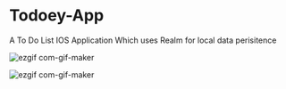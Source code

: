 # Todoey-App

A To Do List IOS Application Which uses Realm for local data perisitence 
<!-- ![ezgif com-gif-maker](https://user-images.githubusercontent.com/56363090/194041829-470ae1e7-3b7f-47a1-8fc0-7182e24583bc.gif) -->

![ezgif com-gif-maker](https://user-images.githubusercontent.com/56363090/194043316-efa6d1e4-179d-4d3b-b675-0c9aeb66587a.gif)


![ezgif com-gif-maker](https://user-images.githubusercontent.com/56363090/194043463-5e8a20c3-e07c-4bbb-98d7-bb381f3f9d22.gif)
